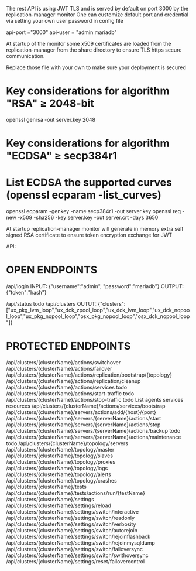 The rest API is using JWT TLS and is served by default on port 3000 by the  replication-manager monitor
One can customize  default port and credential via setting your own user password in config file  

api-port ="3000"
api-user = "admin:mariadb"


At startup of the monitor some x509 certificates are loaded from the replication-manager from the share directory to ensure TLS https secure communication.

Replace those file with your own to make sure your deployment is secured
# Key considerations for algorithm "RSA" ≥ 2048-bit
openssl genrsa -out server.key 2048

# Key considerations for algorithm "ECDSA" ≥ secp384r1
# List ECDSA the supported curves (openssl ecparam -list_curves)
openssl ecparam -genkey -name secp384r1 -out server.key
openssl req -new -x509 -sha256 -key server.key -out server.crt -days 3650


At startup replication-manager monitor will generate in memory extra self signed RSA certificate to ensure token encryption exchange for JWT   

API:

# OPEN ENDPOINTS

/api/login
INPUT:
{"username":"admin", "password":"mariadb"}
OUTPUT:
{"token":"hash"}

/api/status todo
/api/clusters
OUTUT:
{"clusters":["ux_pkg_lvm_loop","ux_dck_zpool_loop","ux_dck_lvm_loop","ux_dck_nopool_loop","ux_pkg_nopool_loop","osx_pkg_nopool_loop","osx_dck_nopool_loop"]}

# PROTECTED ENDPOINTS
/api/clusters/{clusterName}/actions/switchover
/api/clusters/{clusterName}/actions/failover
/api/clusters/{clusterName}/actions/replication/bootstrap/{topology}
/api/clusters/{clusterName}/actions/replication/cleanup
/api/clusters/{clusterName}/actions/services todo
/api/clusters/{clusterName}/actions/start-traffic todo
/api/clusters/{clusterName}/actions/stop-traffic todo
List agents services resources
/api/clusters/{clusterName}/actions/services/bootstrap
/api/clusters/{clusterName}/servers/actions/add/{host}/{port}
/api/clusters/{clusterName}/servers/{serverName}/actions/start
/api/clusters/{clusterName}/servers/{serverName}/actions/stop
/api/clusters/{clusterName}/servers/{serverName}/actions/backup todo
/api/clusters/{clusterName}/servers/{serverName}/actions/maintenance todo
/api/clusters/{clusterName}/topology/servers
/api/clusters/{clusterName}/topology/master
/api/clusters/{clusterName}/topology/slaves
/api/clusters/{clusterName}/topology/proxies
/api/clusters/{clusterName}/topology/logs
/api/clusters/{clusterName}/topology/alerts
/api/clusters/{clusterName}/topology/crashes
/api/clusters/{clusterName}/tests
/api/clusters/{clusterName}/tests/actions/run/{testName}
/api/clusters/{clusterName}/settings
/api/clusters/{clusterName}/settings/reload
/api/clusters/{clusterName}/settings/switch/interactive
/api/clusters/{clusterName}/settings/switch/readonly
/api/clusters/{clusterName}/settings/switch/verbosity
/api/clusters/{clusterName}/settings/switch/autorejoin
/api/clusters/{clusterName}/settings/switch/rejoinflashback
/api/clusters/{clusterName}/settings/switch/rejoinmysqldump
/api/clusters/{clusterName}/settings/switch/failoversync
/api/clusters/{clusterName}/settings/switch/swithoversync
/api/clusters/{clusterName}/settings/reset/failovercontrol
